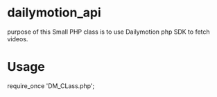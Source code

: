# dailymotion_api
purpose of this Small PHP class is to use Dailymotion php SDK to fetch videos.

# Usage
require_once 'DM_CLass.php';

